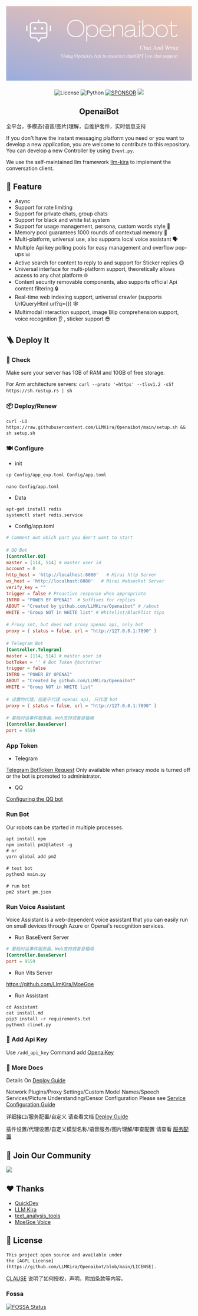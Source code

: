 ![cover](https://raw.githubusercontent.com/LLMKira/Docs/main/docs/cover.png)
------------------------------------
<p align="center">
  <img alt="License" src="https://img.shields.io/badge/LICENSE-AGPL-ff69b4">
  <img src="https://img.shields.io/badge/Python-3.7|8|9|10-green" alt="Python" >
  <a href="https://afdian.net/a/Suki1077"><img src="https://img.shields.io/badge/Buyme-milk-DB94A2" alt="SPONSOR"></a>
  <a href="https://app.fossa.com/projects/git%2Bgithub.com%2Fsudoskys%2FOpenaibot?ref=badge_small" alt="FOSSA Status"><img src="https://app.fossa.com/api/projects/git%2Bgithub.com%2Fsudoskys%2FOpenaibot.svg?type=small"/></a>
</p>

<h2 align="center">OpenaiBot</h2>

全平台，多模态(语音/图片)理解，自维护套件，实时信息支持

If you don't have the instant messaging platform you need or you want to develop a new application, you are welcome to
contribute to this repository.
You can develop a new Controller by using `Event.py`.

We use the self-maintained llm framework [llm-kira](https://github.com/LLMKira/llm-kira) to implement the conversation
client.

## 🥽 Feature

* Async
* Support for rate limiting
* Support for private chats, group chats
* Support for black and white list system
* Support for usage management, persona, custom words style 🤖
* Memory pool guarantees 1000 rounds of contextual memory 💾
* Multi-platform, universal use, also supports local voice assistant 🗣️
* Multiple Api key polling pools for easy management and overflow pop-ups 📊
* Active search for content to reply to and support for Sticker replies 😊
* Universal interface for multi-platform support, theoretically allows access to any chat platform 🌐
* Content security removable components, also supports official Api content filtering 🔒
* Real-time web indexing support, universal crawler (supports UrlQueryHtml url?q={}) 🕸️
* Multimodal interaction support, image Blip comprehension support, voice recognition 👂 , sticker support 😎

## 🪜 Deploy It

### 🔨 Check

Make sure your server has 1GB of RAM and 10GB of free storage.

For Arm architecture servers: `curl --proto '=https' --tlsv1.2 -sSf https://sh.rustup.rs | sh`

### 📦 Deploy/Renew

```shell
curl -LO https://raw.githubusercontent.com/LLMKira/Openaibot/main/setup.sh && sh setup.sh
```

### 🍽 Configure

- init

```shell
cp Config/app_exp.toml Config/app.toml

nano Config/app.toml
```

- Data

```shell
apt-get install redis
systemctl start redis.service
```

- Config/app.toml

```toml
# Comment out which part you don't want to start

# QQ Bot
[Controller.QQ]
master = [114, 514] # master user id
account = 0
http_host = 'http://localhost:8080'   # Mirai http Server
ws_host = 'http://localhost:8080'   # Mirai Websocket Server
verify_key = ""
trigger = false # Proactive response when appropriate
INTRO = "POWER BY OPENAI"  # Suffixes for replies
ABOUT = "Created by github.com/LLMKira/Openaibot" # /about
WHITE = "Group NOT in WHITE list" # Whitelist/Blacklist tips

# Proxy set, but does not proxy openai api, only bot
proxy = { status = false, url = "http://127.0.0.1:7890" }

# Telegram Bot
[Controller.Telegram]
master = [114, 514] # master user id
botToken = '' # Bot Token @botfather
trigger = false
INTRO = "POWER BY OPENAI"
ABOUT = "Created by github.com/LLMKira/Openaibot"
WHITE = "Group NOT in WHITE list"

# 设置的代理，但是不代理 openai api, 只代理 bot
proxy = { status = false, url = "http://127.0.0.1:7890" }

# 基础对话事件服务器，Web支持或者音箱用
[Controller.BaseServer]
port = 9559
```

### App Token

- Telegram

[Telegram BotToken Request](https://t.me/BotFather)
Only available when privacy mode is turned off or the bot is promoted to administrator.

- QQ

[Configuring the QQ bot](https://graiax.cn/before/install_mirai.html)

### Run Bot

Our robots can be started in multiple processes.

```shell
apt install npm
npm install pm2@latest -g
# or
yarn global add pm2

# test bot
python3 main.py

# run bot
pm2 start pm.json
```

### Run Voice Assistant

Voice Assistant is a web-dependent voice assistant that you can easily run on small devices through Azure or Openai's
recognition services.

- Run BaseEvent Server

```toml
# 基础对话事件服务器，Web支持或者音箱用
[Controller.BaseServer]
port = 9559
```

- Run Vits Server

https://github.com/LlmKira/MoeGoe

- Run Assistant

```shell
cd Assistant
cat install.md
pip3 install -r requirements.txt
python3 clinet.py
```

### 🥕 Add Api Key

Use `/add_api_key` Command add [OpenaiKey](https://beta.openai.com/account/api-keys)

### 🧀 More Docs

Details On [Deploy Guide](https://llmkira.github.io/Docs/en/guide/getting-started)

Network Plugins/Proxy Settings/Custom Model Names/Speech Services/Picture Understanding/Censor Configuration
Please see [Service Configuration Guide](https://llmkira.github.io/Docs/guide/service)

详细接口/服务配置/自定义 请查看文档 [Deploy Guide](https://llmkira.github.io/Docs/guide/getting-started)

插件设置/代理设置/自定义模型名称/语音服务/图片理解/审查配置
请查看 [服务配置](https://llmkira.github.io/Docs/guide/service)

## 🤗 Join Our Community

<a href="https://github.com/LLMKira/Openaibot/graphs/contributors">
  <img src="https://contrib.rocks/image?repo=LLMKira/Openaibot" />
</a>

## ❤ Thanks

- [QuickDev](https://github.com/TelechaBot/BaseBot)
- [LLM Kira](https://github.com/LLMKira/llm-kira)
- [text_analysis_tools](https://github.com/murray-z/text_analysis_tools)
- [MoeGoe Voice](https://github.com/CjangCjengh/MoeGoe)

## 📃 License

```
This project open source and available under
the [AGPL License](https://github.com/LLMKira/Openaibot/blob/main/LICENSE).
```

[CLAUSE](https://github.com/LlmKira/Openaibot/blob/main/CLAUSE.md) 说明了如何授权，声明，附加条款等内容。

### Fossa

[![FOSSA Status](https://app.fossa.com/api/projects/git%2Bgithub.com%2Fsudoskys%2FOpenaibot.svg?type=large)](https://app.fossa.com/projects/git%2Bgithub.com%2Fsudoskys%2FOpenaibot?ref=badge_large)


